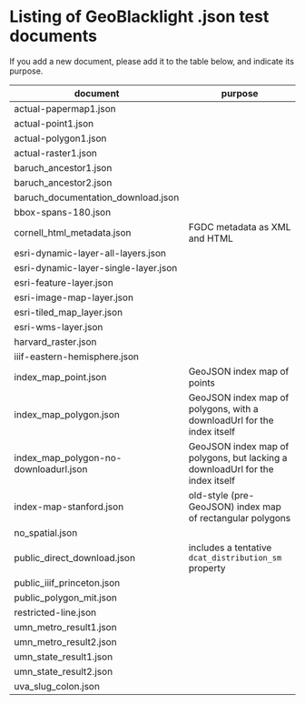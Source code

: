 # Listing of GeoBlacklight .json test documents

If you add a new document, please add it to the table below, and indicate its purpose.

| document | purpose |
| -------- | ------- |
| actual-papermap1.json |  |
| actual-point1.json |  |
| actual-polygon1.json |  |
| actual-raster1.json |  |
| baruch_ancestor1.json |  |
| baruch_ancestor2.json |  |
| baruch_documentation_download.json |  |
| bbox-spans-180.json |  |
| cornell_html_metadata.json | FGDC metadata as XML and HTML |
| esri-dynamic-layer-all-layers.json |  |
| esri-dynamic-layer-single-layer.json |  |
| esri-feature-layer.json |  |
| esri-image-map-layer.json |  |
| esri-tiled_map_layer.json |  |
| esri-wms-layer.json |  |
| harvard_raster.json |  |
| iiif-eastern-hemisphere.json |  |
| index_map_point.json | GeoJSON index map of points |
| index_map_polygon.json | GeoJSON index map of polygons, with a downloadUrl for the index itself |
| index_map_polygon-no-downloadurl.json | GeoJSON index map of polygons, but lacking a downloadUrl for the index itself |
| index-map-stanford.json | old-style (pre-GeoJSON) index map of rectangular polygons |
| no_spatial.json |  |
| public_direct_download.json | includes a tentative `dcat_distribution_sm` property |
| public_iiif_princeton.json |  |
| public_polygon_mit.json |  |
| restricted-line.json |  |
| umn_metro_result1.json |  |
| umn_metro_result2.json |  |
| umn_state_result1.json |  |
| umn_state_result2.json |  |
| uva_slug_colon.json |  |
